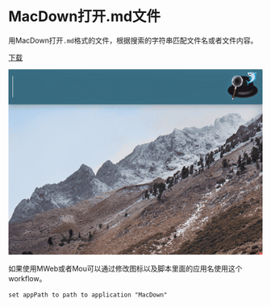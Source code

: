# MacDown打开.md文件

用MacDown打开`.md`格式的文件，根据搜索的字符串匹配文件名或者文件内容。

[下载](https://github.com/SoSo/Alfred-workflow/raw/master/workflow/MacDown%20v1.0.alfredworkflow)

![macdown-workflow](/images/macdown-workflow.gif)

如果使用MWeb或者Mou可以通过修改图标以及脚本里面的应用名使用这个workflow。

```applescript
set appPath to path to application "MacDown"
```